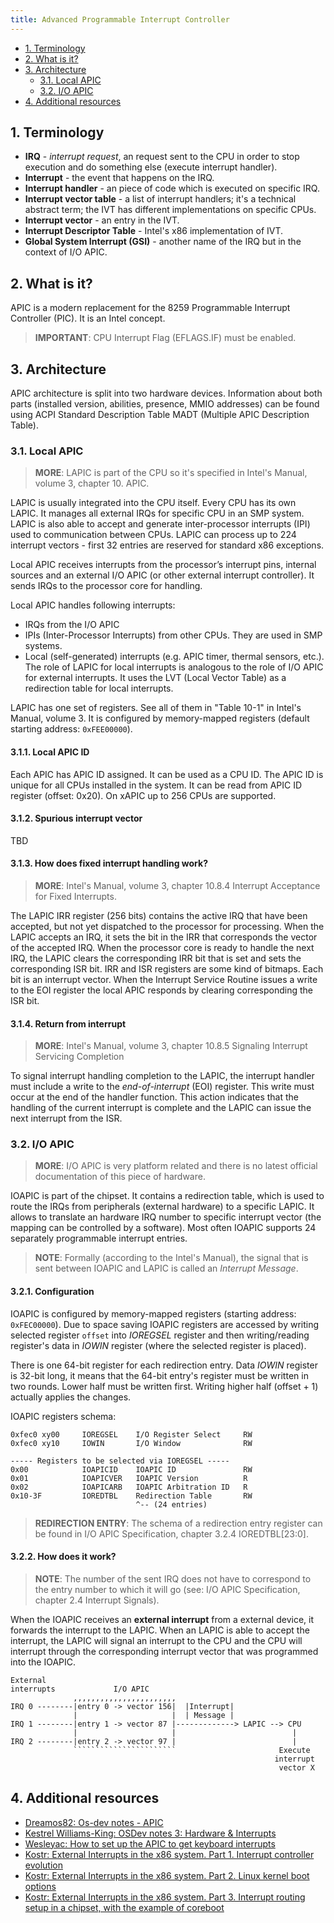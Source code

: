 ```yaml
---
title: Advanced Programmable Interrupt Controller
---
```


- [1. Terminology](#1-terminology)
- [2. What is it?](#2-what-is-it)
- [3. Architecture](#3-architecture)
  - [3.1. Local APIC](#31-local-apic)
  - [3.2. I/O APIC](#32-io-apic)
- [4. Additional resources](#4-additional-resources)

## 1. Terminology

- **IRQ** - _interrupt request_, an request sent to the CPU in order to stop execution and do something else (execute interrupt handler).
- **Interrupt** - the event that happens on the IRQ.
- **Interrupt handler** - an piece of code which is executed on specific IRQ.
- **Interrupt vector table** - a list of interrupt handlers; it's a technical abstract term; the IVT has different implementations on specific CPUs.
- **Interrupt vector** - an entry in the IVT.
- **Interrupt Descriptor Table** - Intel's x86 implementation of IVT.
- **Global System Interrupt (GSI)** - another name of the IRQ but in the context of I/O APIC.

## 2. What is it?
APIC is a modern replacement for the 8259 Programmable Interrupt Controller (PIC). It is an Intel concept.

> **IMPORTANT**: CPU Interrupt Flag (EFLAGS.IF) must be enabled.

## 3. Architecture
APIC architecture is split into two hardware devices. Information about both parts (installed version, abilities, presence, MMIO addresses) can be found using ACPI Standard Description Table MADT (Multiple APIC Description Table).

### 3.1. Local APIC
> **MORE**: LAPIC is part of the CPU so it's specified in Intel's Manual, volume 3, chapter 10. APIC.

LAPIC is usually integrated into the CPU itself. Every CPU has its own LAPIC. It manages all external IRQs for specific CPU in an SMP system. LAPIC is also able to accept and generate inter-processor interrupts (IPI) used to communication between CPUs. LAPIC can process up to 224 interrupt vectors - first 32 entries are reserved for standard x86 exceptions.

Local APIC receives interrupts from the processor’s interrupt pins, internal sources and an external I/O APIC (or other external interrupt controller). It sends IRQs to the processor core for handling.

Local APIC handles following interrupts:

- IRQs from the I/O APIC
- IPIs (Inter-Processor Interrupts) from other CPUs. They are used in SMP systems.
- Local (self-generated) interrupts (e.g. APIC timer, thermal sensors, etc.). The role of LAPIC for local interrupts is analogous to the role of I/O APIC for external interrupts. It uses the LVT (Local Vector Table) as a redirection table for local interrupts.

LAPIC has one set of registers. See all of them in "Table 10-1" in Intel's Manual, volume 3. It is configured by memory-mapped registers (default starting address: `0xFEE00000`).

#### 3.1.1. Local APIC ID
Each APIC has APIC ID assigned. It can be used as a CPU ID. The APIC ID is unique for all CPUs installed in the system. It can be read from APIC ID register (offset: 0x20). On xAPIC up to 256 CPUs are supported.

#### 3.1.2. Spurious interrupt vector
TBD

#### 3.1.3. How does fixed interrupt handling work?
> **MORE**: Intel's Manual, volume 3, chapter 10.8.4 Interrupt Acceptance for Fixed Interrupts.

The LAPIC IRR register (256 bits) contains the active IRQ that have been accepted, but not yet dispatched to the processor for processing. When the LAPIC accepts an IRQ, it sets the bit in the IRR that corresponds the vector of the accepted IRQ. When the processor core is ready to handle the next IRQ, the LAPIC clears the corresponding IRR bit that is set and sets the corresponding ISR bit. IRR and ISR registers are some kind of bitmaps. Each bit is an interrupt vector. When the Interrupt Service Routine issues a write to the EOI register the local APIC responds by clearing corresponding the ISR bit.

#### 3.1.4. Return from interrupt
> **MORE**: Intel's Manual, volume 3, chapter 10.8.5 Signaling Interrupt Servicing Completion

To signal interrupt handling completion to the LAPIC, the interrupt handler must include a write to the _end-of-interrupt_ (EOI) register. This write must occur at the end of the handler function. This action indicates that the handling of the current interrupt is complete and the LAPIC can issue the next interrupt from the ISR.

### 3.2. I/O APIC
> **MORE**: I/O APIC is very platform related and there is no latest official documentation of this piece of hardware.

IOAPIC is part of the chipset. It contains a redirection table, which is used to route the IRQs from peripherals (external hardware) to a specific LAPIC. It allows to translate an hardware IRQ number to specific interrupt vector (the mapping can be controlled by a software). Most often IOAPIC supports 24 separately programmable interrupt entries.

> **NOTE**: Formally (according to the Intel's Manual), the signal that is sent between IOAPIC and LAPIC is called an _Interrupt Message_.

#### 3.2.1. Configuration
IOAPIC is configured by memory-mapped registers (starting address: `0xFEC00000`). Due to space saving IOAPIC registers are accessed by writing selected register `offset` into _IOREGSEL_ register and then writing/reading register's data in _IOWIN_ register (where the selected register is placed).

There is one 64-bit register for each redirection entry. Data _IOWIN_ register is 32-bit long, it means that the 64-bit entry's register must be written in two rounds. Lower half must be written first. Writing higher half (offset + 1) actually applies the changes.

IOAPIC registers schema:

```text
0xfec0 xy00     IOREGSEL    I/O Register Select     RW
0xfec0 xy10     IOWIN       I/O Window              RW

----- Registers to be selected via IOREGSEL -----
0x00            IOAPICID    IOAPIC ID               RW
0x01            IOAPICVER   IOAPIC Version          R
0x02            IOAPICARB   IOAPIC Arbitration ID   R
0x10-3F         IOREDTBL    Redirection Table       RW
                            ^-- (24 entries)
```

> **REDIRECTION ENTRY**: The schema of a redirection entry register can be found in I/O APIC Specification, chapter 3.2.4 IOREDTBL[23:0].

#### 3.2.2. How does it work?
> **NOTE**: The number of the sent IRQ does not have to correspond to the entry number to which it will go (see: I/O APIC Specification, chapter 2.4 Interrupt Signals).

When the IOAPIC receives an **external interrupt** from a external device, it forwards the interrupt to the LAPIC. When an LAPIC is able to accept the interrupt, the LAPIC will signal an interrupt to the CPU and the CPU will interrupt through the corresponding interrupt vector that was programmed into the IOAPIC.

```text
External
interrupts             I/O APIC
              ,,,,,,,,,,,,,,,,,,,,,,,
IRQ 0 --------|entry 0 -> vector 156|  |Interrupt|
              |                     |  | Message |
IRQ 1 --------|entry 1 -> vector 87 |-------------> LAPIC --> CPU 
              |                     |                          |
IRQ 2 --------|entry 2 -> vector 97 |                          |
              ```````````````````````                       Execute
                                                           interrupt 
                                                            vector X
```

## 4. Additional resources

- [Dreamos82: Os-dev notes - APIC](https://dreamos82.github.io/Osdev-Notes/98_Drivers/APIC.html)
- [Kestrel Williams-King: OSDev notes 3: Hardware & Interrupts](https://web.archive.org/web/20220725202237/https://ethv.net/workshops/osdev/notes/notes-3.html)
- [Wesleyac: How to set up the APIC to get keyboard interrupts](https://blog.wesleyac.com/posts/ioapic-interrupts)
- [Kostr: External Interrupts in the x86 system. Part 1. Interrupt controller evolution](https://habr.com/en/articles/446312/)
- [Kostr: External Interrupts in the x86 system. Part 2. Linux kernel boot options](https://habr.com/en/articles/501660/)
- [Kostr: External Interrupts in the x86 system. Part 3. Interrupt routing setup in a chipset, with the example of coreboot](https://habr.com/en/articles/501912/)
